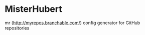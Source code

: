 MisterHubert
============

mr (http://myrepos.branchable.com/) config generator for GitHub repositories
